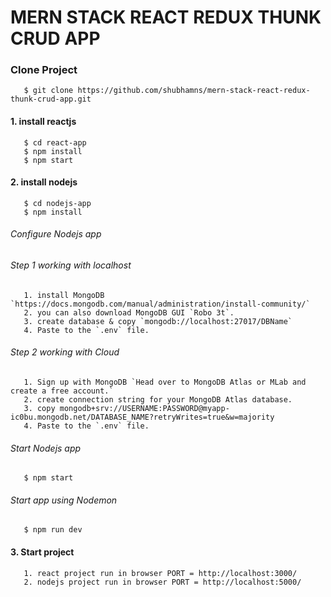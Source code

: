 # MERN STACK REACT REDUX THUNK CRUD APP

### Clone Project

       $ git clone https://github.com/shubhamns/mern-stack-react-redux-thunk-crud-app.git

#### 1. install reactjs

       $ cd react-app
       $ npm install
       $ npm start

#### 2. install nodejs

       $ cd nodejs-app
       $ npm install

###### Configure Nodejs app

###### Step 1 working with localhost

       1. install MongoDB `https://docs.mongodb.com/manual/administration/install-community/`
       2. you can also download MongoDB GUI `Robo 3t`.
       3. create database & copy `mongodb://localhost:27017/DBName`
       4. Paste to the `.env` file.

###### Step 2 working with Cloud

       1. Sign up with MongoDB `Head over to MongoDB Atlas or MLab and create a free account.`
       2. create connection string for your MongoDB Atlas database.
       3. copy mongodb+srv://USERNAME:PASSWORD@myapp-ic0bu.mongodb.net/DATABASE_NAME?retryWrites=true&w=majority
       4. Paste to the `.env` file.

###### Start Nodejs app

       $ npm start

###### Start app using Nodemon

       $ npm run dev

#### 3. Start project

       1. react project run in browser PORT = http://localhost:3000/
       2. nodejs project run in browser PORT = http://localhost:5000/
